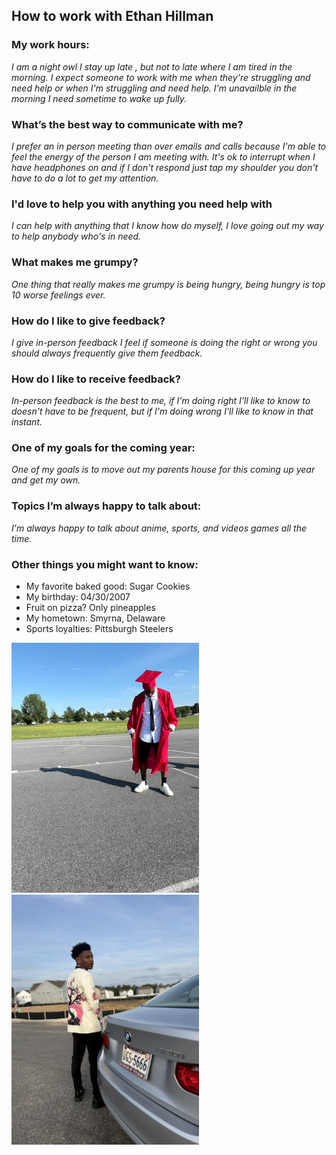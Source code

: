  
## How to work with Ethan Hillman


### My work hours:
*I am a night owl I stay up late , but not to late where I am tired in the morning.
I expect someone to work with me when they're struggling and need help or when I'm struggling and need help.
I'm unavailble in the morning I need sometime to wake up fully.*

### What’s the best way to communicate with me?
*I prefer an in person meeting than over emails and calls because I'm able to feel the energy of the person I am meeting with.
It's ok to interrupt when I have headphones on and if I don't respond just tap my shoulder you don't have to do a lot to get my attention.*


### I'd love to help you with anything you need help with
*I can help with anything that I know how do myself, I love going out my way to help anybody who's in need.*

### What makes me grumpy?
*One thing that really makes me grumpy is being hungry, being hungry is top 10 worse feelings ever.*

### How do I like to give feedback?
*I give in-person feedback I feel if someone is doing the right or wrong you should always frequently give them feedback.*

### How do I like to receive feedback?
*In-person feedback is the best to me, if I'm doing right I'll like to know to doesn't have to be frequent, but if I'm doing wrong I'll like to know in that instant.*

### One of my goals for the coming year:
*One of my goals is to move out my parents house for this coming up year and get my own.*

### Topics I’m always happy to talk about:
*I'm always happy to talk about anime, sports, and videos games all the time.*

### Other things you might want to know:

* My favorite baked good: Sugar Cookies
* My birthday: 04/30/2007
* Fruit on pizza? Only pineapples 
* My hometown: Smyrna, Delaware
* Sports loyalties: Pittsburgh Steelers

<img src="images/79AD1D98-E731-4907-94F1-E7F24320C63F.jpg" alt="Alt text" width="300"/>
<img src="images/IMG_4975.jpeg" alt="Alt text" width="300"/>